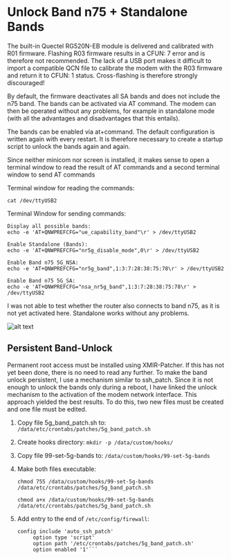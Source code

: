# Unlock Band n75 + Standalone Bands

The built-in Quectel RG520N-EB module is delivered and calibrated with R01 firmware. Flashing R03 firmware results in a CFUN: 7 error and is therefore not recommended. The lack of a USB port makes it difficult to import a compatible QCN file to calibrate the modem with the R03 firmware and return it to CFUN: 1 status. Cross-flashing is therefore strongly discouraged!

By default, the firmware deactivates all SA bands and does not include the n75 band. The bands can be activated via AT command. The modem can then be operated without any problems, for example in standalone mode (with all the advantages and disadvantages that this entails).

The bands can be enabled via at+command. The default configuration is written again with every restart. It is therefore necessary to create a startup script to unlock the bands again and again.

Since neither minicom nor screen is installed, it makes sense to open a terminal window to read the result of AT commands and a second terminal window to send AT commands

Terminal window for reading the commands:

```cat /dev/ttyUSB2```

Terminal Window for sending commands:
```
Display all possible bands:
echo -e 'AT+QNWPREFCFG="ue_capability_band"\r' > /dev/ttyUSB2

Enable Standalone (Bands):
echo -e 'AT+QNWPREFCFG="nr5g_disable_mode",0\r' > /dev/ttyUSB2

Enable Band n75 5G_NSA:
echo -e 'AT+QNWPREFCFG="nr5g_band",1:3:7:28:38:75:78\r' > /dev/ttyUSB2

Enable Band n75 5G_SA:
echo -e 'AT+QNWPREFCFG="nsa_nr5g_band",1:3:7:28:38:75:78\r' > /dev/ttyUSB2
```

I was not able to test whether the router also connects to band n75, as it is not yet activated here. Standalone works without any problems.


![alt text](imgs/cb0401_v1_standalone.png)

## Persistent Band-Unlock

Permanent root access must be installed using XMIR-Patcher. If this has not yet been done, there is no need to read any further. 
To make the band unlock persistent, I use a mechanism similar to ssh_patch. Since it is not enough to unlock the bands only during a reboot, I have linked the unlock mechanism to the activation of the modem network interface. This approach yielded the best results. To do this, two new files must be created and one file must be edited.

1. Copy file 5g_band_patch.sh to: 
   ```/data/etc/crontabs/patches/5g_band_patch.sh```
   
2. Create hooks directory: 
   ```mkdir -p /data/custom/hooks/```
   
3. Copy file 99-set-5g-bands to: 
   ```/data/custom/hooks/99-set-5g-bands```
   
4. Make both files executable:
    ```
   chmod 755 /data/custom/hooks/99-set-5g-bands /data/etc/crontabs/patches/5g_band_patch.sh

   chmod a+x /data/custom/hooks/99-set-5g-bands /data/etc/crontabs/patches/5g_band_patch.sh
   ```
5. Add entry to the end of  ```/etc/config/firewall```:
   ```
   config include 'auto_ssh_patch'
        option type 'script'
        option path '/etc/crontabs/patches/5g_band_patch.sh'
        option enabled '1'```
